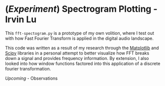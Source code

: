# (_Experiment_) Spectrogram Plotting - Irvin Lu

This `fft-spectogram.py` is a prototype of my own volition, where I test out with how Fast Fourier Transform is applied in the
digital audio landscape.

This code was written as a result of my research through the [Matplotlib](https://matplotlib.org/stable/api/_as_gen/matplotlib.pyplot.specgram.html) and [Scipy](https://docs.scipy.org/doc/scipy/reference/generated/scipy.signal.get_window.html) libraries in a personal
attempt to better visualize how FFT breaks down a signal and provides frequency information. By extension, I also looked into how
window functions factored into this application of a discrete fourier transformation.

_Upcoming_ - Observations
